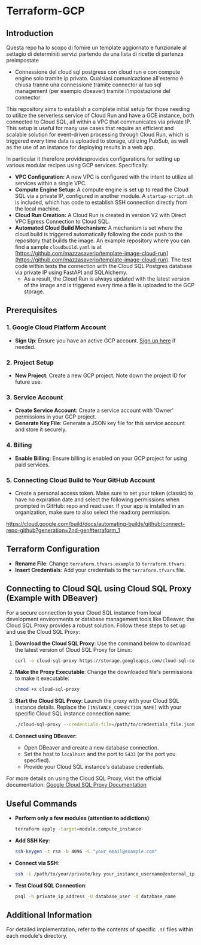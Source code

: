# Terraform-GCP

## Introduction

Questa repo ha lo scopo di fornire un template aggiornato e funzionale al settagio di determiniti servizi partendo da una lista di ricette di partenza preimpostate

- Connessione del cloud sql postgress con cloud run e con compute engine solo tramite ip privato. Qualsiasi comunicazione all'esterno è chiusa tranne una connessione tramite connector al tuo sql management (per esempio dbeaver) tramite l'impostazione del connector

This repository aims to establish a complete initial setup for those needing to utilize the serverless service of Cloud Run and have a GCE instance, both connected to Cloud SQL, all within a VPC that communicates via private IP. This setup is useful for many use cases that require an efficient and scalable solution for event-driven processing through Cloud Run, which is triggered every time data is uploaded to storage, utilizing PubSub, as well as the use of an instance for deploying results in a web app.

In particular it therefore providesprovides configurations for setting up various modular recipes using GCP services. Specifically:

- **VPC Configuration:** A new VPC is configured with the intent to utilize all services within a single VPC.
- **Compute Engine Setup:** A compute engine is set up to read the Cloud SQL via a private IP, configured in another module. A `startup-script.sh` is included, which has code to establish SSH connection directly from the local machine.
- **Cloud Run Creation:** A Cloud Run is created in version V2 with Direct VPC Egress Connection to Cloud SQL.
- **Automated Cloud Build Mechanism:** A mechanism is set where the cloud build is triggered automatically following the code push to the repository that builds the image. An example repository where you can find a sample `cloudbuild.yaml` is at [https://github.com/mazzasaverio/template-image-cloud-run](https://github.com/mazzasaverio/template-image-cloud-run). The test code within tests the connection with the Cloud SQL Postgres database via private IP using FastAPI and SQLAlchemy.
  - As a result, the Cloud Run is always updated with the latest version of the image and is triggered every time a file is uploaded to the GCP storage.

## Prerequisites

### 1. Google Cloud Platform Account

- **Sign Up**: Ensure you have an active GCP account. [Sign up here](https://cloud.google.com/) if needed.

### 2. Project Setup

- **New Project**: Create a new GCP project. Note down the project ID for future use.

### 3. Service Account

- **Create Service Account**: Create a service account with 'Owner' permissions in your GCP project.
- **Generate Key File**: Generate a JSON key file for this service account and store it securely.

### 4. Billing

- **Enable Billing**: Ensure billing is enabled on your GCP project for using paid services.

### 5. Connecting Cloud Build to Your GitHub Account

- Create a personal access token. Make sure to set your token (classic) to have no expiration date and select the following permissions when prompted in GitHub: repo and read:user. If your app is installed in an organization, make sure to also select the read:org permission.

https://cloud.google.com/build/docs/automating-builds/github/connect-repo-github?generation=2nd-gen#terraform_1

## Terraform Configuration

- **Rename File**: Change `terraform.tfvars.example` to `terraform.tfvars`.
- **Insert Credentials**: Add your credentials to the `terraform.tfvars` file.

## Connecting to Cloud SQL using Cloud SQL Proxy (Example with DBeaver)

For a secure connection to your Cloud SQL instance from local development environments or database management tools like DBeaver, the Cloud SQL Proxy provides a robust solution. Follow these steps to set up and use the Cloud SQL Proxy:

1. **Download the Cloud SQL Proxy**:
   Use the command below to download the latest version of Cloud SQL Proxy for Linux:

   ```bash
   curl -o cloud-sql-proxy https://storage.googleapis.com/cloud-sql-connectors/cloud-sql-proxy/v2.8.1/cloud-sql-proxy.linux.amd64
   ```

2. **Make the Proxy Executable**:
   Change the downloaded file's permissions to make it executable:

   ```bash
   chmod +x cloud-sql-proxy
   ```

3. **Start the Cloud SQL Proxy**:
   Launch the proxy with your Cloud SQL instance details. Replace the `[INSTANCE_CONNECTION_NAME]` with your specific Cloud SQL instance connection name:

   ```bash
   ./cloud-sql-proxy --credentials-file=/path/to/credentials_file.json 'project-name:region:instance-name?port=port_number'
   ```

4. **Connect using DBeaver**:
   - Open DBeaver and create a new database connection.
   - Set the host to `localhost` and the port to `5433` (or the port you specified).
   - Provide your Cloud SQL instance's database credentials.

For more details on using the Cloud SQL Proxy, visit the official documentation:
[Google Cloud SQL Proxy Documentation](https://cloud.google.com/sql/docs/postgres/connect-auth-proxy)

## Useful Commands

- **Perform only a few modules (attention to addictions)**:

  ```bash
  terraform apply -target=module.compute_instance
  ```

- **Add SSH Key**:
  ```bash
  ssh-keygen -t rsa -b 4096 -C "your_email@example.com"
  ```
- **Connect via SSH**:
  ```bash
  ssh -i /path/to/your/private/key your_instance_username@external_ip_address
  ```
- **Test Cloud SQL Connection**:
  ```bash
  psql -h private_ip_address -U database_user -d database_name
  ```

## Additional Information

For detailed implementation, refer to the contents of specific `.tf` files within each module's directory.
